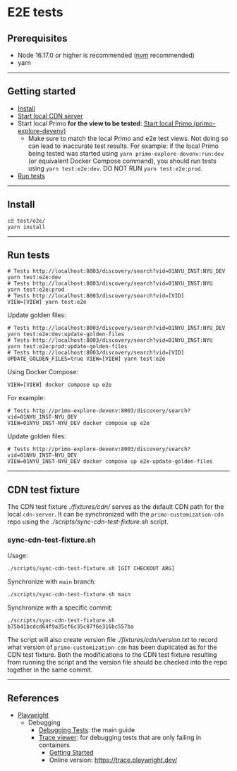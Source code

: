 # E2E tests

## Prerequisites

* Node 16.17.0 or higher is recommended ([nvm](https://github.com/nvm-sh/nvm) recommended)
* yarn

---

## Getting started

* [Install](https://github.com/NYULibraries/primo-customization/test/e2e/README.md#install)
* [Start local CDN server](https://github.com/NYULibraries/primo-customization#start-local-cdn-server)
* Start local Primo **for the view to be tested**: [Start local Primo (primo-explore-devenv)](https://github.com/NYULibraries/primo-customization#start-local-primo-primo-explore-devenv)
  * Make sure to match the local Primo and e2e test views.  Not doing so can lead to
    inaccurate test results.  For example: if the local Primo being tested was
    started using `yarn primo-explore-devenv:run:dev` (or equivalent Docker Compose
    command), you should run tests using `yarn test:e2e:dev`.  DO NOT RUN
    `yarn test:e2e:prod`.
* [Run tests](https://github.com/NYULibraries/primo-customization/test/e2e/README.md#run-tests)

---

## Install

```shell
cd test/e2e/
yarn install
```

---

## Run tests

```shell
# Tests http://localhost:8003/discovery/search?vid=01NYU_INST:NYU_DEV
yarn test:e2e:dev
# Tests http://localhost:8003/discovery/search?vid=01NYU_INST:NYU
yarn test:e2e:prod
# Tests http://localhost:8003/discovery/search?vid=[VID]
VIEW=[VIEW] yarn test:e2e
```

Update golden files:

```shell
# Tests http://localhost:8003/discovery/search?vid=01NYU_INST:NYU_DEV
yarn test:e2e:dev:update-golden-files
# Tests http://localhost:8003/discovery/search?vid=01NYU_INST:NYU
yarn test:e2e:prod:update-golden-files
# Tests http://localhost:8003/discovery/search?vid=[VID]
UPDATE_GOLDEN_FILES=true VIEW=[VIEW] yarn test:e2e
```

Using Docker Compose:

```shell
VIEW=[VIEW] docker compose up e2e
```

For example:

```shell
# Tests http://primo-explore-devenv:8003/discovery/search?vid=01NYU_INST-NYU_DEV
VIEW=01NYU_INST-NYU_DEV docker compose up e2e
```

Update golden files:

```shell
# Tests http://primo-explore-devenv:8003/discovery/search?vid=01NYU_INST-NYU_DEV
VIEW=01NYU_INST-NYU_DEV docker compose up e2e-update-golden-files
```

---

## CDN test fixture

The CDN test fixture _./fixtures/cdn/_ serves as the default CDN path for the
local `cdn-server`.  It can be synchronized with the `primo-customization-cdn`
repo using the _./scripts/sync-cdn-test-fixture.sh_ script.

### sync-cdn-test-fixture.sh

Usage:

```shell
./scripts/sync-cdn-test-fixture.sh [GIT CHECKOUT ARG]
``` 

Synchronize with `main` branch:

```shell
./scripts/sync-cdn-test-fixture.sh main
```

Synchronize with a specific commit:

```shell
./scripts/sync-cdn-test-fixture.sh b75b41bcdcd64f9a35cf6c35c07f6e316bc557ba
```

The script will also create version file _./fixtures/cdn/version.txt_ to record
what version of `primo-customization-cdn` has been duplicated as for the CDN test
fixture.  Both the modifications to the CDN test fixture resulting from running
the script and the version file should be checked into the repo together in the
same commit.

---

## References

* [Playwright](https://playwright.dev/)
  * Debugging
    * [Debugging Tests](https://playwright.dev/docs/debug): the main guide 
    * [Trace viewer](https://playwright.dev/docs/trace-viewer):
      for debugging tests that are only failing in containers
      * [Getting Started](https://playwright.dev/docs/trace-viewer-intro) 
      * Online version: https://trace.playwright.dev/ 
